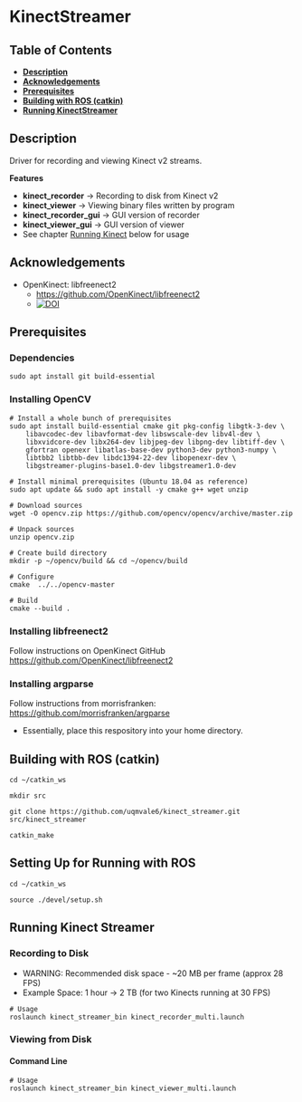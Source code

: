 # KinectStreamer

## Table of Contents
* [**Description**](README.md#description)
* [**Acknowledgements**](README.md#acknowledgements)
* [**Prerequisites**](README.md#prerequisites)
* [**Building with ROS (catkin)**](README.md#building-with-ros-catkin)
* [**Running KinectStreamer**](README.md#running-kinect-streamer)
## Description

Driver for recording and viewing Kinect v2 streams.

**Features**
- **kinect_recorder** -> Recording to disk from Kinect v2
- **kinect_viewer** -> Viewing binary files written by program
- **kinect_recorder_gui** -> GUI version of recorder
- **kinect_viewer_gui** -> GUI version of viewer
- See chapter [Running Kinect](README.md#running-kinect) below for usage

## Acknowledgements
- OpenKinect: libfreenect2
    - https://github.com/OpenKinect/libfreenect2
    - [![DOI](https://zenodo.org/badge/DOI/10.5281/zenodo.50641.svg)](https://doi.org/10.5281/zenodo.50641)

## Prerequisites
### Dependencies
```console
sudo apt install git build-essential
```
### Installing OpenCV
```console
# Install a whole bunch of prerequisites
sudo apt install build-essential cmake git pkg-config libgtk-3-dev \
    libavcodec-dev libavformat-dev libswscale-dev libv4l-dev \
    libxvidcore-dev libx264-dev libjpeg-dev libpng-dev libtiff-dev \
    gfortran openexr libatlas-base-dev python3-dev python3-numpy \
    libtbb2 libtbb-dev libdc1394-22-dev libopenexr-dev \
    libgstreamer-plugins-base1.0-dev libgstreamer1.0-dev
```
```console
# Install minimal prerequisites (Ubuntu 18.04 as reference)
sudo apt update && sudo apt install -y cmake g++ wget unzip
```
```console
# Download sources
wget -O opencv.zip https://github.com/opencv/opencv/archive/master.zip
```
```console
# Unpack sources
unzip opencv.zip
```
```console
# Create build directory
mkdir -p ~/opencv/build && cd ~/opencv/build
```
```console
# Configure
cmake  ../../opencv-master
```
```console
# Build
cmake --build .
```
### Installing libfreenect2
Follow instructions on OpenKinect GitHub
https://github.com/OpenKinect/libfreenect2

### Installing argparse
Follow instructions from morrisfranken:
https://github.com/morrisfranken/argparse
- Essentially, place this respository into your home directory.

## Building with ROS (catkin)
```console
cd ~/catkin_ws
```
```console
mkdir src
```
```console
git clone https://github.com/uqmvale6/kinect_streamer.git src/kinect_streamer
```
```console
catkin_make
```
## Setting Up for Running with ROS
```console
cd ~/catkin_ws
```
```console
source ./devel/setup.sh
```
## Running Kinect Streamer
### Recording to Disk
- WARNING: Recommended disk space - ~20 MB per frame (approx 28 FPS)
- Example Space: 1 hour -> 2 TB (for two Kinects running at 30 FPS)
```console
# Usage
roslaunch kinect_streamer_bin kinect_recorder_multi.launch
```
### Viewing from Disk
#### Command Line
```console
# Usage
roslaunch kinect_streamer_bin kinect_viewer_multi.launch
```
